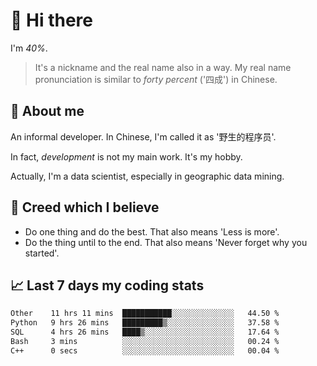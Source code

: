 # 👋 Hi there

I'm *40%*.

> It's a nickname and the real name also in a way.
> My real name pronunciation is similar to *forty percent* ('四成') in Chinese.

## :speech_balloon: About me

An informal developer. In Chinese, I'm called it as '野生的程序员'.

In fact, _development_ is not my main work. It's my hobby.

Actually, I'm a data scientist, especially in geographic data mining.

## :see_no_evil: Creed which I believe

- Do one thing and do the best. That also means 'Less is more'.
- Do the thing until to the end. That also means 'Never forget why you started'.

## :chart_with_upwards_trend: Last 7 days my coding stats

<!--START_SECTION:waka-->

```txt
Other    11 hrs 11 mins  ███████████░░░░░░░░░░░░░░   44.50 %
Python   9 hrs 26 mins   █████████▒░░░░░░░░░░░░░░░   37.58 %
SQL      4 hrs 26 mins   ████▒░░░░░░░░░░░░░░░░░░░░   17.64 %
Bash     3 mins          ░░░░░░░░░░░░░░░░░░░░░░░░░   00.24 %
C++      0 secs          ░░░░░░░░░░░░░░░░░░░░░░░░░   00.04 %
```

<!--END_SECTION:waka-->
